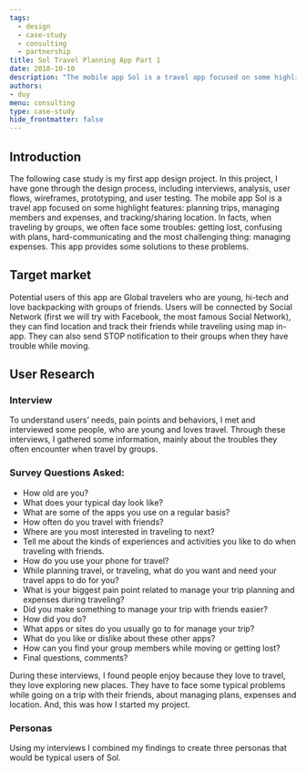 ```yaml
---
tags: 
  - design
  - case-study
  - consulting
  - partnership
title: Sol Travel Planning App Part 1
date: 2018-10-10
description: "The mobile app Sol is a travel app focused on some highlight features: planning trips, managing members and expenses, and tracking/sharing location. In facts, when traveling by groups, we often face some troubles: getting lost, confusing with plans, hard-communicating and the most challenging thing: managing expenses. This app provides some solutions to these problems."
authors: 
- duy
menu: consulting
type: case-study
hide_frontmatter: false
---
```


## Introduction
The following case study is my first app design project. In this project, I have gone through the design process, including interviews, analysis, user flows, wireframes, prototyping, and user testing.
The mobile app Sol is a travel app focused on some highlight features: planning trips, managing members and expenses, and tracking/sharing location. In facts, when traveling by groups, we often face some troubles: getting lost, confusing with plans, hard-communicating and the most challenging thing: managing expenses. This app provides some solutions to these problems.

## Target market
Potential users of this app are Global travelers who are young, hi-tech and love backpacking with groups of friends. Users will be connected by Social Network (first we will try with Facebook, the most famous Social Network), they can find location and track their friends while traveling using map in-app. They can also send STOP notification to their groups when they have trouble while moving.

## User Research
### Interview
To understand users’ needs, pain points and behaviors, I met and interviewed some people, who are young and loves travel. Through these interviews, I gathered some information, mainly about the troubles they often encounter when travel by groups.

### Survey Questions Asked:
* How old are you?
* What does your typical day look like?
* What are some of the apps you use on a regular basis?
* How often do you travel with friends?
* Where are you most interested in traveling to next?
* Tell me about the kinds of experiences and activities you like to do when traveling with friends.
* How do you use your phone for travel?
* While planning travel, or traveling, what do you want and need your travel apps to do for you?
* What is your biggest pain point related to manage your trip planning and expenses during traveling?
* Did you make something to manage your trip with friends easier?
* How did you do?
* What apps or sites do you usually go to for manage your trip?
* What do you like or dislike about these other apps?
* How can you find your group members while moving or getting lost?
* Final questions, comments?

During these interviews, I found people enjoy because they love to travel, they love exploring new places. They have to face some typical problems while going on a trip with their friends, about managing plans, expenses and location. And, this was how I started my project.

### Personas
Using my interviews I combined my findings to create three personas that would be typical users of Sol.